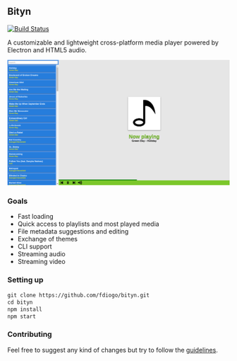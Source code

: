 ## Bityn
[![Build Status](https://travis-ci.org/fdiogo/bityn.svg?branch=master)](https://travis-ci.org/fdiogo/bityn)

A customizable and lightweight cross-platform media player powered by Electron and HTML5 audio.

![Current state](https://github.com/fdiogo/bityn/blob/master/wiki/bityn.png)

### Goals
* Fast loading
* Quick access to playlists and most played media
* File metadata suggestions and editing
* Exchange of themes
* CLI support
* Streaming audio
* Streaming video

### Setting up
```
git clone https://github.com/fdiogo/bityn.git
cd bityn
npm install
npm start
```

### Contributing

Feel free to suggest any kind of changes but try to follow the [guidelines](CONTRIBUTING.md).
